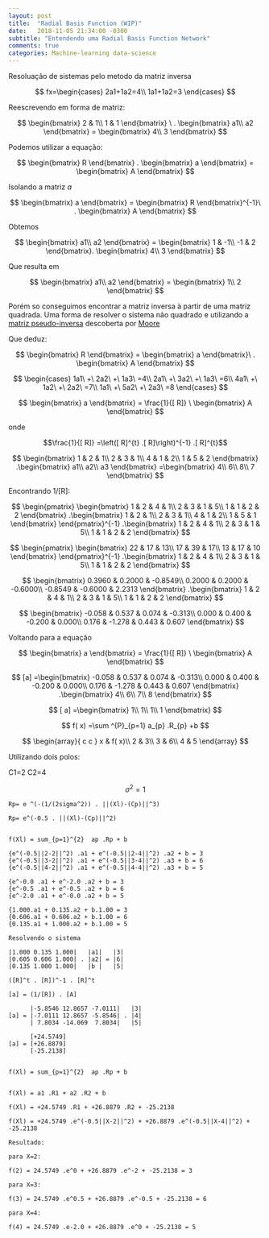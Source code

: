 ```yaml
---
layout: post
title:  "Radial Basis Function (WIP)"
date:	2018-11-05 21:34:00 -0300
subtitle: "Entendendo uma Radial Basis Function Network"
comments: true
categories: Machine-learning data-science
---
```


Resoluação de sistemas pelo metodo da matriz inversa

$$
fx=\begin{cases}
    2a1+1a2=4\\
    1a1+1a2=3
\end{cases}
$$

Reescrevendo em forma de matriz:

$$
\begin{bmatrix}
    2 & 1\\
    1 & 1
\end{bmatrix} \ .
\begin{bmatrix}
    a1\\
    a2
\end{bmatrix} =
\begin{bmatrix}
    4\\
    3
\end{bmatrix}
$$
 
 Podemos utilizar a equação:

$$
\begin{bmatrix}
    R
\end{bmatrix} .
\begin{bmatrix}
    a
\end{bmatrix} =
\begin{bmatrix}
    A
\end{bmatrix}
$$

Isolando a matriz *a*

$$
\begin{bmatrix}
    a
\end{bmatrix} =
\begin{bmatrix}
    R
\end{bmatrix}^{-1}\ .
\begin{bmatrix}
    A
\end{bmatrix}
$$

Obtemos

$$
\begin{bmatrix}
    a1\\
    a2
\end{bmatrix} =
\begin{bmatrix}
    1 & -1\\
    -1 & 2
\end{bmatrix}.
\begin{bmatrix}
    4\\
    3
\end{bmatrix}
$$

Que resulta em

$$
\begin{bmatrix}
    a1\\
    a2
\end{bmatrix} =
\begin{bmatrix}
    1\\
    2
\end{bmatrix}
$$

Porém so conseguimos encontrar a matriz inversa à partir de uma matriz quadrada.
Uma forma de resolver o sistema  não quadrado e utilizando a [matriz pseudo-inversa](https://en.wikipedia.org/wiki/Moore%E2%80%93Penrose_inverse)
descoberta por [Moore](https://en.wikipedia.org/wiki/E._H._Moore)

Que deduz:


$$
\begin{bmatrix}
    R
\end{bmatrix} =
\begin{bmatrix}
    a
\end{bmatrix}\ .
\begin{bmatrix}
    A
\end{bmatrix}
$$

$$
\begin{cases}
1a1\ +\ 2a2\ +\ 1a3\ =4\\
2a1\ +\ 3a2\ +\ 1a3\ =6\\
4a1\ +\ 1a2\ +\ 2a2\ =7\\
1a1\ +\ 5a2\ +\ 2a3\ =8
\end{cases}
$$


$$
\begin{bmatrix}
    a
\end{bmatrix} =
\frac{1}{[ R]} \ 
\begin{bmatrix}
    A
\end{bmatrix}
$$  

onde 

$$\frac{1}{[ R]} =\left([ R]^{t} .[ R]\right)^{-1} .[ R]^{t}$$


$$
\begin{bmatrix}
    1 & 2 & 1\\
    2 & 3 & 1\\
    4 & 1 & 2\\
    1 & 5 & 2
\end{bmatrix} .\begin{bmatrix}
    a1\\
    a2\\
    a3
\end{bmatrix} =\begin{bmatrix}
    4\\
    6\\
    8\\
    7
\end{bmatrix}
$$

Encontrando 1/[R]:

$$
\begin{pmatrix}
\begin{bmatrix}
    1 & 2 & 4 & 1\\
    2 & 3 & 1 & 5\\
    1 & 1 & 2 & 2
\end{bmatrix} .\begin{bmatrix}
    1 & 2 & 1\\
    2 & 3 & 1\\
    4 & 1 & 2\\
    1 & 5 & 1
\end{bmatrix}
\end{pmatrix}^{-1} .\begin{bmatrix}
    1 & 2 & 4 & 1\\
    2 & 3 & 1 & 5\\
    1 & 1 & 2 & 2
\end{bmatrix}
$$


$$
\begin{pmatrix}
\begin{bmatrix}
    22 & 17 & 13\\
    17 & 39 & 17\\
    13 & 17 & 10
\end{bmatrix}
\end{pmatrix}^{-1} .\begin{bmatrix}
    1 & 2 & 4 & 1\\
    2 & 3 & 1 & 5\\
    1 & 1 & 2 & 2
\end{bmatrix}
$$


$$
\begin{bmatrix}
    0.3960 & 0.2000 & -0.8549\\
    0.2000 & 0.2000 & -0.6000\\
    -0.8549 & -0.6000 & 2.2313
\end{bmatrix} .\begin{bmatrix}
    1 & 2 & 4 & 1\\
    2 & 3 & 1 & 5\\
    1 & 1 & 2 & 2
\end{bmatrix}
$$


$$
\begin{bmatrix}
    -0.058 & 0.537 & 0.074 & -0.313\\
    0.000 & 0.400 & -0.200 & 0.000\\
    0.176 & -1.278 & 0.443 & 0.607
\end{bmatrix}
$$

Voltando para a equação


$$
\begin{bmatrix}
    a
\end{bmatrix} =
\frac{1}{[ R]} \ 
\begin{bmatrix}
    A
\end{bmatrix}
$$  

$$
[a] =\begin{bmatrix}
    -0.058 & 0.537 & 0.074 & -0.313\\
    0.000 & 0.400 & -0.200 & 0.000\\
    0.176 & -1.278 & 0.443 & 0.607
\end{bmatrix} .\begin{bmatrix}
    4\\
    6\\
    7\\
    8
\end{bmatrix}
$$

$$
[ a] =\begin{bmatrix}
    1\\
    1\\
    1\\
    1
\end{bmatrix}
$$

$$
f( x) =\sum ^{P}_{p=1} a_{p} .R_{p} +b
$$


$$
\begin{array}{ c c }
x & f( x)\\
2 & 3\\
3 & 6\\
4 & 5
\end{array}
$$

Utilizando dois polos:


C1=2
C2=4



$$\sigma ^{2} =1$$

```
Rp= e ^(-(1/(2sigma^2)) . ||(Xl)-(Cp)||^3)

Rp= e^(-0.5 . ||(Xl)-(Cp)||^2)


f(Xl) = sum_{p=1}^{2}  ap .Rp + b

{e^(-0.5||2-2||^2) .a1 + e^(-0.5||2-4||^2) .a2 + b = 3
{e^(-0.5||3-2||^2) .a1 + e^(-0.5||3-4||^2) .a3 + b = 6
{e^(-0.5||4-2||^2) .a1 + e^(-0.5||4-4||^2) .a3 + b = 5

{e^-0.0 .a1 + e^-2.0 .a2 + b = 3
{e^-0.5 .a1 + e^-0.5 .a2 + b = 6
{e^-2.0 .a1 + e^-0.0 .a2 + b = 5

{1.000.a1 + 0.135.a2 + b.1.00 = 3
{0.606.a1 + 0.606.a2 + b.1.00 = 6
{0.135.a1 + 1.000.a2 + b.1.00 = 5

Resolvendo o sistema

|1.000 0.135 1.000|   |a1|   |3|
|0.605 0.606 1.000| . |a2| = |6|
|0.135 1.000 1.000|   |b |   |5|

([R]^t . [R])^-1 . [R]^t

[a] = (1/[R]) . [A]

      |-5.8546 12.8657 -7.0111|   |3|
[a] = |-7.0111 12.8657 -5.8546| . |4|
      | 7.8034 -14.069  7.8034|   |5|

      [+24.5749]
[a] = [+26.8879]
      [-25.2138]


f(Xl) = sum_{p=1}^{2}  ap .Rp + b


f(Xl) = a1 .R1 + a2 .R2 + b

f(Xl) = +24.5749 .R1 + +26.8879 .R2 + -25.2138

f(Xl) = +24.5749 .e^(-0.5||X-2||^2) + +26.8879 .e^(-0.5||X-4||^2) + -25.2138

Resultado:

para X=2:

f(2) = 24.5749 .e^0 + +26.8879 .e^-2 + -25.2138 = 3

para X=3:

f(3) = 24.5749 .e^0.5 + +26.8879 .e^-0.5 + -25.2138 = 6

para X=4:

f(4) = 24.5749 .e-2.0 + +26.8879 .e^0 + -25.2138 = 5

```
